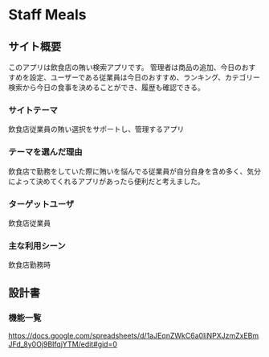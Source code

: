 # Staff Meals

## サイト概要
このアプリは飲食店の賄い検索アプリです。
管理者は商品の追加、今日のおすすめを設定、ユーザーである従業員は今日のおすすめ、ランキング、カテゴリー検索から今日の食事を決めることができ、履歴も確認できる。

### サイトテーマ
飲食店従業員の賄い選択をサポートし、管理するアプリ

### テーマを選んだ理由
飲食店で勤務をしていた際に賄いを悩んでる従業員が自分自身を含め多く、気分によって決めてくれるアプリがあったら便利だと考えました。

### ターゲットユーザ
飲食店従業員

### 主な利用シーン
飲食店勤務時

## 設計書

### 機能一覧
https://docs.google.com/spreadsheets/d/1aJEqnZWkC6a0IiNPXJzmZxEBmJFd_8y0Oj9BIfqjYTM/edit#gid=0
